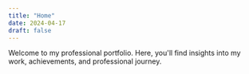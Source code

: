 ```yaml
---
title: "Home"
date: 2024-04-17
draft: false
---
```


Welcome to my professional portfolio. Here, you'll find insights into my work, achievements, and professional journey.
